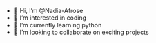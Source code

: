 - 👋 Hi, I’m @Nadia-Afrose
- 👀 I’m interested in coding 
- 🌱 I’m currently learning python 
- 💞️ I’m looking to collaborate on exciting projects 
<!---
Nadia-Afrose/Nadia-Afrose is a ✨ special ✨ repository because its `README.md` (this file) appears on your GitHub profile.
You can click the Preview link to take a look at your changes.
--->
